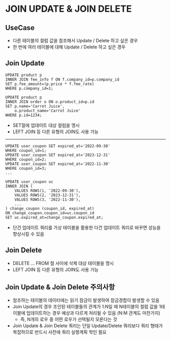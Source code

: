 # JOIN UPDATE & JOIN DELETE

## UseCase
- 다른 테이블의 컬럼 값을 참조해서 Update / Delete 하고 싶은 경우
- 한 번에 여러 테이블에 대해 Update / Delete 하고 싶은 경우

## Join Update
```mysql
UPDATE product p
INNER JOIN fee_info f ON f.company_id=p.company_id
SET p.fee_amount=(p.price * f.fee_rate)
WHERE p.company_id=1;
```
```mysql
UPDATE product p
INNER JOIN order o ON o.product_id=p.id
SET p.name='Carrot Juice',
    o.product_name='Carrot Juice'
WHERE p.id=1234;
```
- SET절에 업데이트 대상 컬럼을 명시
- LEFT JOIN 등 다른 유형의 JOIN도 사용 가능
---
```mysql
UPDATE user_coupon SET expired_at='2022-09-30'
WHERE coupon_id=1;
UPDATE user_coupon SET expired_at='2023-12-31'
WHERE coupon_id=2;
UPDATE user_coupon SET expired_at='2022-11-30'
WHERE coupon_id=3;
...
```
```mysql
UPDATE user_coupon uc
INNER JOIN (
    VALUES ROWS(1, '2022-09-30'),
    VALUES ROWS(2, '2023-12-31'),
    VALUES ROWS(3, '2022-11-30'),
    ...
) change_coupon (coupon_id, expired_at)
ON change_coupon.coupon_id=uc.coupon_id
SET uc.expired_at=change_coupon.expired_at;
```
- 단건 업데이트 쿼리를 가상 테이블을 활용한 다건 업데이트 쿼리로 바꾸면 성능을 향상시킬 수 있음

## Join Delete
- DELETE ... FROM 절 사이에 삭제 대상 테이블을 명시
- LEFT JOIN 등 다른 유형의 JOIN도 사용 가능

## Join Update & Join Delete 주의사항
- 참조하는 테이블의 데이터에는 읽기 잠금이 발생하여 잠금경합이 발생할 수 있음
- Join Update의 경우 조인된 테이블들의 관계가 1:N일 때 N테이블의 컬럼 값을 1테이블에 업데이트하는 경우 예상과 다르게 처리될 수 있음 (N:M 관계도 마찬가지)
  - 즉, N개의 로우 중 어떤 로우가 선택될지 모른다는 것
- Join Update & Join Delete 쿼리는 단일 Update/Delete 쿼리보다 쿼리 형태가 복잡하므로 반드시 사전에 쿼리 실행계획 학인 필요
